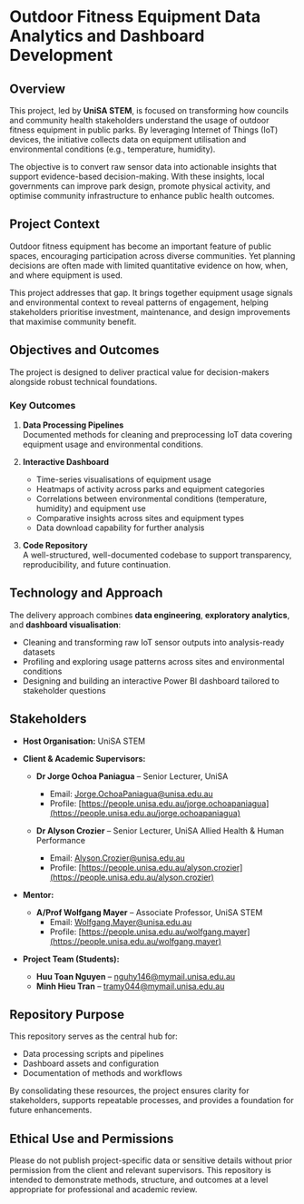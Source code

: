 # Outdoor Fitness Equipment Data Analytics and Dashboard Development

## Overview
This project, led by **UniSA STEM**, is focused on transforming how councils and community health stakeholders understand the usage of outdoor fitness equipment in public parks. By leveraging Internet of Things (IoT) devices, the initiative collects data on equipment utilisation and environmental conditions (e.g., temperature, humidity).

The objective is to convert raw sensor data into actionable insights that support evidence-based decision-making. With these insights, local governments can improve park design, promote physical activity, and optimise community infrastructure to enhance public health outcomes.

## Project Context
Outdoor fitness equipment has become an important feature of public spaces, encouraging participation across diverse communities. Yet planning decisions are often made with limited quantitative evidence on how, when, and where equipment is used.

This project addresses that gap. It brings together equipment usage signals and environmental context to reveal patterns of engagement, helping stakeholders prioritise investment, maintenance, and design improvements that maximise community benefit.

## Objectives and Outcomes
The project is designed to deliver practical value for decision-makers alongside robust technical foundations.

### Key Outcomes
1. **Data Processing Pipelines**  
   Documented methods for cleaning and preprocessing IoT data covering equipment usage and environmental conditions.

2. **Interactive Dashboard**  
   - Time-series visualisations of equipment usage  
   - Heatmaps of activity across parks and equipment categories  
   - Correlations between environmental conditions (temperature, humidity) and equipment use  
   - Comparative insights across sites and equipment types  
   - Data download capability for further analysis

3. **Code Repository**  
   A well-structured, well-documented codebase to support transparency, reproducibility, and future continuation.

## Technology and Approach
The delivery approach combines **data engineering**, **exploratory analytics**, and **dashboard visualisation**:
- Cleaning and transforming raw IoT sensor outputs into analysis-ready datasets  
- Profiling and exploring usage patterns across sites and environmental conditions  
- Designing and building an interactive Power BI dashboard tailored to stakeholder questions  

## Stakeholders
- **Host Organisation:** UniSA STEM  

- **Client & Academic Supervisors:**  
  - **Dr Jorge Ochoa Paniagua** – Senior Lecturer, UniSA  
    - Email: [Jorge.OchoaPaniagua@unisa.edu.au](mailto:Jorge.OchoaPaniagua@unisa.edu.au)  
    - Profile: [https://people.unisa.edu.au/jorge.ochoapaniagua](https://people.unisa.edu.au/jorge.ochoapaniagua)  

  - **Dr Alyson Crozier** – Senior Lecturer, UniSA Allied Health & Human Performance  
    - Email: [Alyson.Crozier@unisa.edu.au](mailto:Alyson.Crozier@unisa.edu.au)  
    - Profile: [https://people.unisa.edu.au/alyson.crozier](https://people.unisa.edu.au/alyson.crozier)  

- **Mentor:**  
  - **A/Prof Wolfgang Mayer** – Associate Professor, UniSA STEM  
    - Email: [Wolfgang.Mayer@unisa.edu.au](mailto:Wolfgang.Mayer@unisa.edu.au)  
    - Profile: [https://people.unisa.edu.au/wolfgang.mayer](https://people.unisa.edu.au/wolfgang.mayer)  

- **Project Team (Students):**  
  - **Huu Toan Nguyen** – [nguhy146@mymail.unisa.edu.au](mailto:nguhy146@mymail.unisa.edu.au)  
  - **Minh Hieu Tran** – [tramy044@mymail.unisa.edu.au](mailto:tramy044@mymail.unisa.edu.au)  

## Repository Purpose
This repository serves as the central hub for:
- Data processing scripts and pipelines  
- Dashboard assets and configuration  
- Documentation of methods and workflows  

By consolidating these resources, the project ensures clarity for stakeholders, supports repeatable processes, and provides a foundation for future enhancements.

## Ethical Use and Permissions
Please do not publish project-specific data or sensitive details without prior permission from the client and relevant supervisors. This repository is intended to demonstrate methods, structure, and outcomes at a level appropriate for professional and academic review.
